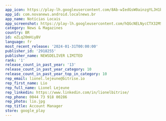 ```yaml
---
app_icon: https://play-lh.googleusercontent.com/8Ab-wIedGsW0ainzgYLJH1bQL8PW0EVnbzYhZ7iJDlGlqBR75m_E2Z0bJWmnGyN-KWo
app_id: com.novanews.android.localnews.br
app_name: Notícias Locais
app_screenshot: https://play-lh.googleusercontent.com/hQGcNELNycCTX32MSbqfyvnsJ3E9DgGzaehW7NolrJQGxhN5fJi9NRsBrhM4KAqcvn-n
category: News & Magazines
country: BR
id: eZLq20mHiyBV
language: fr
most_recent_release: '2024-01-31T00:00:00'
publisher_id: '2918255'
publisher_name: NEWSDELIVER LIMITED
rank: '1'
release_count_in_past_year: '13'
release_count_in_past_year_category: 10
release_count_in_past_year_top_in_category: 10
rep_email: lionel.lejeune@bitrise.io
rep_first_name: Lio
rep_full_name: Lionel Lejeune
rep_linkedin: https://www.linkedin.com/in/lionelbitrise/
rep_phone: 0044 73 918 00286
rep_photo: lio.jpg
rep_title: Account Manager
store: google_play
---
```

